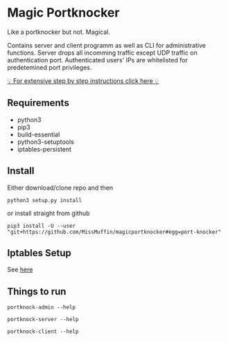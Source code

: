 # Magic Portknocker

Like a portknocker but not. Magical.

Contains server and client programm as well as CLI for administrative functions. Server drops all incomming traffic except UDP traffic on authentication port. Authenticated users' IPs are whitelisted for predetemined port privileges.

[💡 For extensive step by step instructions click here 💡](https://github.com/MissMuffin/magicportknocker/blob/master/instructions.md)

## Requirements
- python3
- pip3
- build-essential
- python3-setuptools
- iptables-persistent

## Install
Either download/clone repo and then
```
python3 setup.py install
```
or install straight from github
```
pip3 install -U --user "git+https://github.com/MissMuffin/magicportknocker#egg=port-knocker"
```

## Iptables Setup
See [here](https://github.com/MissMuffin/magicportknocker/blob/master/iptables.md)

## Things to run
```portknock-admin --help```

```portknock-server --help```

```portknock-client --help```
